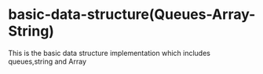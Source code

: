# basic-data-structure(Queues-Array-String)
This is the basic data structure implementation which includes queues,string and Array 
